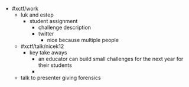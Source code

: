 - #xctf/work
	- luk and estep
		- student assignment
			- challenge description
			- twitter
				- nice because multiple people
	- #xctf/talk/nicek12
		- key take aways
			- an educator can build small challenges for the next year for their students
			-
	- talk to presenter giving forensics